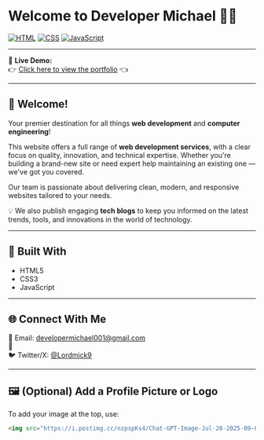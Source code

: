 # Welcome to Developer Michael 👨‍💻

[![HTML](https://img.shields.io/badge/HTML5-orange?logo=html5&logoColor=white)](https://developer.mozilla.org/en-US/docs/Web/HTML)
[![CSS](https://img.shields.io/badge/CSS3-blue?logo=css3&logoColor=white)](https://developer.mozilla.org/en-US/docs/Web/CSS)
[![JavaScript](https://img.shields.io/badge/JavaScript-yellow?logo=javascript&logoColor=black)](https://developer.mozilla.org/en-US/docs/Web/JavaScript)

---

🎯 **Live Demo:**  
👉 [Click here to view the portfolio](https://devmick9.github.io/Dev-Michael-Portfolio/) 👈

---

## 👋 Welcome!

Your premier destination for all things **web development** and **computer engineering**!

This website offers a full range of **web development services**, with a clear focus on quality, innovation, and technical expertise. Whether you're building a brand-new site or need expert help maintaining an existing one — we've got you covered.

Our team is passionate about delivering clean, modern, and responsive websites tailored to your needs.

💡 We also publish engaging **tech blogs** to keep you informed on the latest trends, tools, and innovations in the world of technology.

---

## 🧰 Built With

- HTML5
- CSS3
- JavaScript

---

## 🌐 Connect With Me

📧 Email: [developermichael001@gmail.com](mailto:developermichael001@gmail.com)  
🔗   
🐦 Twitter/X: [@Lordmick9](https://twitter.com/@Lordmick9) 

---

## 🖼️ (Optional) Add a Profile Picture or Logo

To add your image at the top, use:

```markdown
<img src="https://i.postimg.cc/nzpspKs4/Chat-GPT-Image-Jul-28-2025-09-01-30-AM.png](https://github.com/DevMick9/Dev-Michael-Portfolio/blob/main/ChatGPT%20Image%20Jul%2028,%202025,%2009_01_30%20AM.png?raw=true" width="120" height="120">
